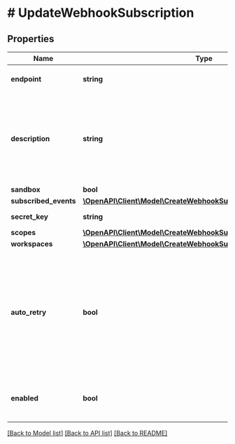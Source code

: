 # # UpdateWebhookSubscription

## Properties

Name | Type | Description | Notes
------------ | ------------- | ------------- | -------------
**endpoint** | **string** | Https target URL of the webhook | [optional]
**description** | **string** | Short description of the webhook. This property cannot start or end with whitespace, does not allow HTML tags, URL or email. | [optional]
**sandbox** | **bool** |  | [optional]
**subscribed_events** | [**\OpenAPI\Client\Model\CreateWebhookSubscriptionSubscribedEvents**](CreateWebhookSubscriptionSubscribedEvents.md) |  | [optional]
**secret_key** | **string** | Autogenerated 32 bytes key | [optional]
**scopes** | [**\OpenAPI\Client\Model\CreateWebhookSubscriptionScopes**](CreateWebhookSubscriptionScopes.md) |  | [optional]
**workspaces** | [**\OpenAPI\Client\Model\CreateWebhookSubscriptionWorkspaces**](CreateWebhookSubscriptionWorkspaces.md) |  | [optional]
**auto_retry** | **bool** | If a Webhook request fails for any reason, Yousign will retry the request 8 times using a back-off mechanism after: 2, 6, 30, 60, 300, 1080, 1440, 2880 min | [optional]
**enabled** | **bool** | Choose whether the webhook is enabled or not. | [optional]

[[Back to Model list]](../../README.md#models) [[Back to API list]](../../README.md#endpoints) [[Back to README]](../../README.md)
